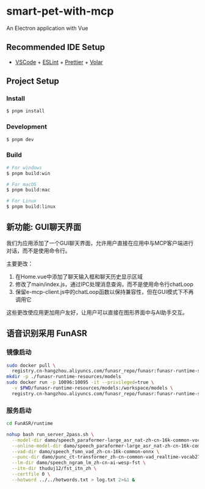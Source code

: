 # smart-pet-with-mcp

An Electron application with Vue

## Recommended IDE Setup

- [VSCode](https://code.visualstudio.com/) + [ESLint](https://marketplace.visualstudio.com/items?itemName=dbaeumer.vscode-eslint) + [Prettier](https://marketplace.visualstudio.com/items?itemName=esbenp.prettier-vscode) + [Volar](https://marketplace.visualstudio.com/items?itemName=Vue.volar)

## Project Setup

### Install

```bash
$ pnpm install
```

### Development

```bash
$ pnpm dev
```

### Build

```bash
# For windows
$ pnpm build:win

# For macOS
$ pnpm build:mac

# For Linux
$ pnpm build:linux
```

## 新功能: GUI聊天界面

我们为应用添加了一个GUI聊天界面，允许用户直接在应用中与MCP客户端进行对话，而不是使用命令行。

主要更改：

1. 在Home.vue中添加了聊天输入框和聊天历史显示区域
2. 修改了main/index.js，通过IPC处理消息查询，而不是使用命令行chatLoop
3. 保留e-mcp-client.js中的chatLoop函数以保持兼容性，但在GUI模式下不再调用它

这些更改使应用更加用户友好，让用户可以直接在图形界面中与AI助手交互。


## 语音识别采用 FunASR

### 镜像启动
```bash
sudo docker pull \
  registry.cn-hangzhou.aliyuncs.com/funasr_repo/funasr:funasr-runtime-sdk-online-cpu-0.1.12
mkdir -p ./funasr-runtime-resources/models
sudo docker run -p 10096:10095 -it --privileged=true \
  -v $PWD/funasr-runtime-resources/models:/workspace/models \
  registry.cn-hangzhou.aliyuncs.com/funasr_repo/funasr:funasr-runtime-sdk-online-cpu-0.1.12
```
### 服务启动
```bash
cd FunASR/runtime

nohup bash run_server_2pass.sh \
  --model-dir damo/speech_paraformer-large_asr_nat-zh-cn-16k-common-vocab8404-onnx \
  --online-model-dir damo/speech_paraformer-large_asr_nat-zh-cn-16k-common-vocab8404-online-onnx \
  --vad-dir damo/speech_fsmn_vad_zh-cn-16k-common-onnx \
  --punc-dir damo/punc_ct-transformer_zh-cn-common-vad_realtime-vocab272727-onnx \
  --lm-dir damo/speech_ngram_lm_zh-cn-ai-wesp-fst \
  --itn-dir thuduj12/fst_itn_zh \
  --certfile 0 \
  --hotword ../../hotwords.txt > log.txt 2>&1 &
```
